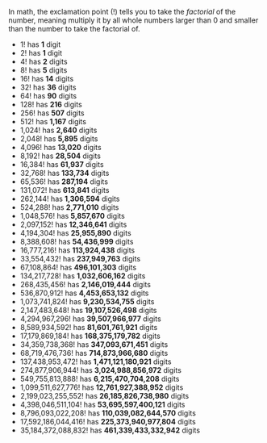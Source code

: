In math, the exclamation point (!) tells you to take the *factorial* of the number, meaning multiply it by all whole numbers larger than 0 and smaller than the number to take the factorial of.

- 1! has **1** digit
- 2! has **1** digit
- 4! has **2** digits
- 8! has **5** digits
- 16! has **14** digits
- 32! has **36** digits
- 64! has **90** digits
- 128! has **216** digits
- 256! has **507** digits
- 512! has **1,167** digits
- 1,024! has **2,640** digits
- 2,048! has **5,895** digits
- 4,096! has **13,020** digits
- 8,192! has **28,504** digits
- 16,384! has **61,937** digits
- 32,768! has **133,734** digits
- 65,536! has **287,194** digits
- 131,072! has **613,841** digits
- 262,144! has **1,306,594** digits
- 524,288! has **2,771,010** digits
- 1,048,576! has **5,857,670** digits
- 2,097,152! has **12,346,641** digits
- 4,194,304! has **25,955,890** digits
- 8,388,608! has **54,436,999** digits
- 16,777,216! has **113,924,438** digits
- 33,554,432! has **237,949,763** digits
- 67,108,864! has **496,101,303** digits
- 134,217,728! has **1,032,606,162** digits
- 268,435,456! has **2,146,019,444** digits
- 536,870,912! has **4,453,653,132** digits
- 1,073,741,824! has **9,230,534,755** digits
- 2,147,483,648! has **19,107,526,498** digits
- 4,294,967,296! has **39,507,966,977** digits
- 8,589,934,592! has **81,601,761,921** digits
- 17,179,869,184! has **168,375,179,782** digits
- 34,359,738,368! has **347,093,671,451** digits
- 68,719,476,736! has **714,873,966,680** digits
- 137,438,953,472! has **1,471,121,180,921** digits
- 274,877,906,944! has **3,024,988,856,972** digits
- 549,755,813,888! has **6,215,470,704,208** digits
- 1,099,511,627,776! has **12,761,927,388,952** digits
- 2,199,023,255,552! has **26,185,826,738,980** digits
- 4,398,046,511,104! has **53,695,597,400,121** digits
- 8,796,093,022,208! has **110,039,082,644,570** digits
- 17,592,186,044,416! has **225,373,940,977,804** digits
- 35,184,372,088,832! has **461,339,433,332,942** digits
